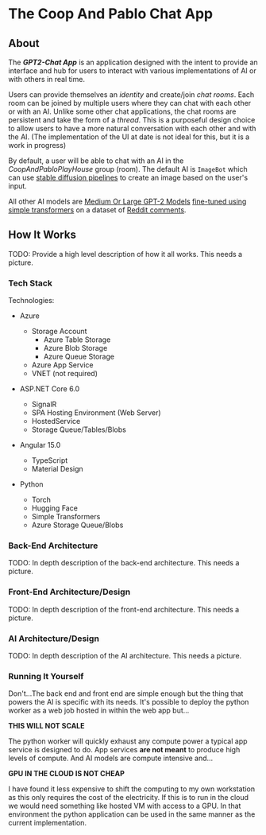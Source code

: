 # The Coop And Pablo Chat App

## About

The **_GPT2-Chat App_** is an application designed with the intent to provide an interface and hub for users to interact
with various implementations of AI or with others in real time.

Users can provide themselves an _identity_ and create/join _chat rooms_. Each room can be joined by multiple users
where they can chat with each other or with an AI. Unlike some other chat applications, the chat rooms are persistent
and take the form of a _thread_. This is a purposeful design choice to allow users to have a more natural conversation
with each other and with the AI. (The implementation of the UI at date is not ideal for this, but it is a work in
progress)

By default, a user will be able to chat with an AI in the _CoopAndPabloPlayHouse_ group (room). The default AI
is `ImageBot` which can
use [stable diffusion pipelines](https://huggingface.co/docs/diffusers/api/pipelines/stable_diffusion) to create an
image based on the user's input.

All other AI models
are [Medium Or Large GPT-2 Models](https://huggingface.co/gpt2) [fine-tuned using simple transformers](https://simpletransformers.ai/)
on a dataset of [Reddit comments](https://files.pushshift.io/reddit/comments/).

## How It Works
TODO:
Provide a high level description of how it all works. This needs a picture.


### Tech Stack

Technologies:

- Azure
    - Storage Account
        - Azure Table Storage
        - Azure Blob Storage
        - Azure Queue Storage
    - Azure App Service
    - VNET (not required)

- ASP.NET Core 6.0
    - SignalR
    - SPA Hosting Environment (Web Server)
    - HostedService
    - Storage Queue/Tables/Blobs

- Angular 15.0
    - TypeScript
    - Material Design

- Python
    - Torch
    - Hugging Face
    - Simple Transformers
    - Azure Storage Queue/Blobs

### Back-End Architecture
TODO:
In depth description of the back-end architecture. This needs a picture.

### Front-End Architecture/Design
TODO:
In depth description of the front-end architecture. This needs a picture.

### AI Architecture/Design
TODO:
In depth description of the AI architecture. This needs a picture.

### Running It Yourself

Don't...The back end and front end are simple enough but the thing that powers the AI is specific with its needs. It's
possible to deploy the python worker as a web job hosted in within the web app but...

**THIS WILL NOT SCALE**

The python worker will quickly exhaust any compute power a typical app service is designed to do. 
App services **are not meant** to produce high levels of compute. And AI models are compute intensive and...

**GPU IN THE CLOUD IS NOT CHEAP**

I have found it less expensive to shift the computing to my own workstation as this only requires
the cost of the electricity. If this is to run in the cloud we would need something like hosted VM with access to a GPU.
In that environment the python application can be used in the same manner as the current implementation.